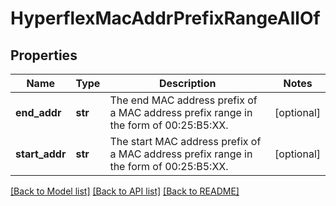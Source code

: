 # HyperflexMacAddrPrefixRangeAllOf

## Properties
Name | Type | Description | Notes
------------ | ------------- | ------------- | -------------
**end_addr** | **str** | The end MAC address prefix of a MAC address prefix range in the form of 00:25:B5:XX.   | [optional] 
**start_addr** | **str** | The start MAC address prefix of a MAC address prefix range in the form of 00:25:B5:XX.    | [optional] 

[[Back to Model list]](../README.md#documentation-for-models) [[Back to API list]](../README.md#documentation-for-api-endpoints) [[Back to README]](../README.md)


